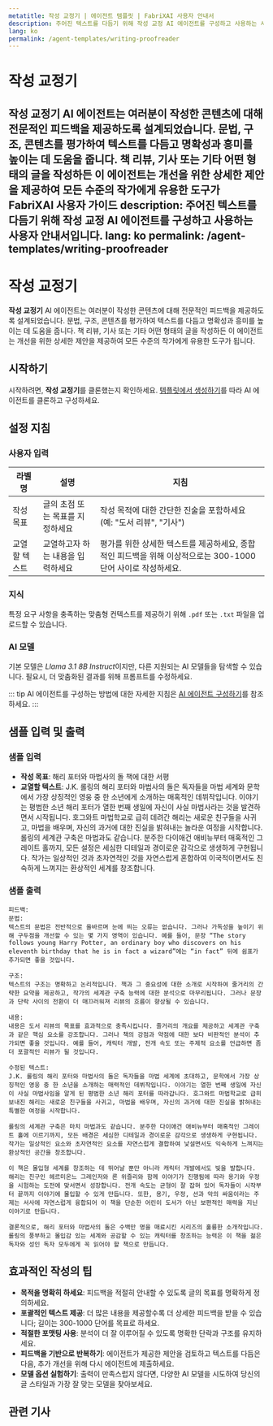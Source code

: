 ```yaml
---
metatitle: 작성 교정기 | 에이전트 템플릿 | FabriXAI 사용자 안내서
description: 주어진 텍스트를 다듬기 위해 작성 교정 AI 에이전트를 구성하고 사용하는 사용자 안내서입니다.
lang: ko
permalink: /agent-templates/writing-proofreader
---
```


# 작성 교정기

**작성 교정기** AI 에이전트는 여러분이 작성한 콘텐츠에 대해 전문적인 피드백을 제공하도록 설계되었습니다. 문법, 구조, 콘텐츠를 평가하여 텍스트를 다듬고 명확성과 흥미를 높이는 데 도움을 줍니다. 책 리뷰, 기사 또는 기타 어떤 형태의 글을 작성하든 이 에이전트는 개선을 위한 상세한 제안을 제공하여 모든 수준의 작가에게 유용한 도구가 FabriXAI 사용자 가이드
description: 주어진 텍스트를 다듬기 위해 작성 교정 AI 에이전트를 구성하고 사용하는 사용자 안내서입니다.
lang: ko
permalink: /agent-templates/writing-proofreader
---

# 작성 교정기

**작성 교정기** AI 에이전트는 여러분이 작성한 콘텐츠에 대해 전문적인 피드백을 제공하도록 설계되었습니다. 문법, 구조, 콘텐츠를 평가하여 텍스트를 다듬고 명확성과 흥미를 높이는 데 도움을 줍니다. 책 리뷰, 기사 또는 기타 어떤 형태의 글을 작성하든 이 에이전트는 개선을 위한 상세한 제안을 제공하여 모든 수준의 작가에게 유용한 도구가 됩니다.

## 시작하기

시작하려면, **작성 교정기**를 클론했는지 확인하세요. [템플릿에서 생성하기](/en-us/create-from-templates/)를 따라 AI 에이전트를 클론하고 구성하세요.

## 설정 지침

### 사용자 입력

| 라벨명                   | 설명                                     | 지침                                                                                                  |
| ------------------------ | ---------------------------------------- | ----------------------------------------------------------------------------------------------------- |
| 작성 목표                | 글의 초점 또는 목표를 지정하세요          | 작성 목적에 대한 간단한 진술을 포함하세요 (예: "도서 리뷰", "기사")                                     |
| 교열할 텍스트            | 교열하고자 하는 내용을 입력하세요          | 평가를 위한 상세한 텍스트를 제공하세요, 종합적인 피드백을 위해 이상적으로는 300-1000 단어 사이로 작성하세요. |

### 지식

특정 요구 사항을 충족하는 맞춤형 컨텍스트를 제공하기 위해 `.pdf` 또는 `.txt` 파일을 업로드할 수 있습니다.

### AI 모델

기본 모델은 *Llama 3.1 8B Instruct*이지만, 다른 지원되는 AI 모델들을 탐색할 수 있습니다. 필요시, 더 맞춤화된 결과를 위해 프롬프트를 수정하세요.

::: tip
AI 에이전트를 구성하는 방법에 대한 자세한 지침은 [AI 에이전트 구성하기](/en-us/configure-ai-agent/)를 참조하세요.
:::

## 샘플 입력 및 출력

### 샘플 입력

- **작성 목표**: 해리 포터와 마법사의 돌 책에 대한 서평
- **교열할 텍스트**: J.K. 롤링의 해리 포터와 마법사의 돌은 독자들을 마법 세계와 문학에서 가장 상징적인 영웅 중 한 소년에게 소개하는 매혹적인 데뷔작입니다. 이야기는 평범한 소년 해리 포터가 열한 번째 생일에 자신이 사실 마법사라는 것을 발견하면서 시작됩니다. 호그와트 마법학교로 급히 데려간 해리는 새로운 친구들을 사귀고, 마법을 배우며, 자신의 과거에 대한 진실을 밝혀내는 놀라운 여정을 시작합니다. 롤링의 세계관 구축은 마법과도 같습니다. 분주한 다이애건 애비뉴부터 매혹적인 그레이트 홀까지, 모든 설정은 세심한 디테일과 경이로운 감각으로 생생하게 구현됩니다. 작가는 일상적인 것과 초자연적인 것을 자연스럽게 혼합하여 이국적이면서도 친숙하게 느껴지는 환상적인 세계를 창조합니다.

### 샘플 출력

```
피드백:
문법:
텍스트의 문법은 전반적으로 올바르며 눈에 띄는 오류는 없습니다. 그러나 가독성을 높이기 위해 구두점을 개선할 수 있는 몇 가지 영역이 있습니다. 예를 들어, 문장 “The story follows young Harry Potter, an ordinary boy who discovers on his eleventh birthday that he is in fact a wizard”에는 “in fact” 뒤에 쉼표가 추가되면 좋을 것입니다.

구조:
텍스트의 구조는 명확하고 논리적입니다. 책과 그 중요성에 대한 소개로 시작하여 줄거리의 간략한 요약을 제공하고, 작가의 세계관 구축 능력에 대한 분석으로 마무리됩니다. 그러나 문장과 단락 사이의 전환이 더 매끄러워져 리뷰의 흐름이 향상될 수 있습니다.

내용:
내용은 도서 리뷰의 목표를 효과적으로 충족시킵니다. 줄거리의 개요를 제공하고 세계관 구축과 같은 핵심 요소를 강조합니다. 그러나 책의 강점과 약점에 대한 보다 비판적인 분석이 추가되면 좋을 것입니다. 예를 들어, 캐릭터 개발, 전개 속도 또는 주제적 요소를 언급하면 좀 더 포괄적인 리뷰가 될 것입니다.

수정된 텍스트:
J.K. 롤링의 해리 포터와 마법사의 돌은 독자들을 마법 세계에 초대하고, 문학에서 가장 상징적인 영웅 중 한 소년을 소개하는 매력적인 데뷔작입니다. 이야기는 열한 번째 생일에 자신이 사실 마법사임을 알게 된 평범한 소년 해리 포터를 따라갑니다. 호그와트 마법학교로 급히 보내진 해리는 새로운 친구들을 사귀고, 마법을 배우며, 자신의 과거에 대한 진실을 밝혀내는 특별한 여정을 시작합니다.

롤링의 세계관 구축은 마치 마법과도 같습니다. 분주한 다이애건 애비뉴부터 매혹적인 그레이트 홀에 이르기까지, 모든 배경은 세심한 디테일과 경이로운 감각으로 생생하게 구현됩니다. 작가는 일상적인 요소와 초자연적인 요소를 자연스럽게 결합하여 낯설면서도 익숙하게 느껴지는 환상적인 공간을 창조합니다.

이 책은 몰입형 세계를 창조하는 데 뛰어날 뿐만 아니라 캐릭터 개발에서도 빛을 발합니다. 해리는 친구인 헤르미온느 그레인저와 론 위즐리와 함께 이야기가 진행됨에 따라 용기와 우정을 시험하는 도전에 맞서면서 성장합니다. 전개 속도는 균형이 잘 잡혀 있어 독자들이 시작부터 끝까지 이야기에 몰입할 수 있게 만듭니다. 또한, 용기, 우정, 선과 악의 싸움이라는 주제는 서사에 자연스럽게 융합되어 이 책을 단순한 어린이 도서가 아닌 보편적인 매력을 지닌 이야기로 만듭니다.

결론적으로, 해리 포터와 마법사의 돌은 수백만 명을 매료시킨 시리즈의 훌륭한 소개작입니다. 롤링의 풍부하고 몰입감 있는 세계와 공감할 수 있는 캐릭터를 창조하는 능력은 이 책을 젊은 독자와 성인 독자 모두에게 꼭 읽어야 할 책으로 만듭니다.
```

## 효과적인 작성의 팁

- **목적을 명확히 하세요**: 피드백을 적절히 안내할 수 있도록 글의 목표를 명확하게 정의하세요.
- **포괄적인 텍스트 제공**: 더 많은 내용을 제공할수록 더 상세한 피드백을 받을 수 있습니다; 길이는 300-1000 단어를 목표로 하세요.
- **적절한 포맷팅 사용**: 분석이 더 잘 이루어질 수 있도록 명확한 단락과 구조를 유지하세요.
- **피드백을 기반으로 반복하기**: 에이전트가 제공한 제안을 검토하고 텍스트를 다듬은 다음, 추가 개선을 위해 다시 에이전트에 제출하세요.
- **모델 옵션 실험하기**: 출력이 만족스럽지 않다면, 다양한 AI 모델을 시도하여 당신의 글 스타일과 가장 잘 맞는 모델을 찾아보세요.

## 관련 기사
